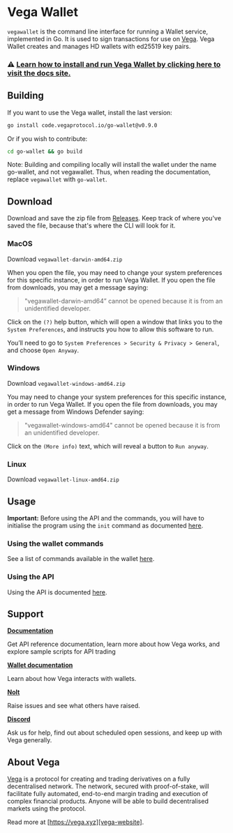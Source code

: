 # Vega Wallet

`vegawallet` is the command line interface for running a Wallet service,
implemented in Go. It is used to sign transactions for use
on [Vega](#about-vega). Vega Wallet creates and manages HD wallets with ed25519
key pairs.

### ⚠️ [Learn how to install and run Vega Wallet by clicking here to visit the docs site.](https://docs.fairground.vega.xyz/docs/wallet/getting-started/) 
 
## Building

If you want to use the Vega wallet, install the last version:
```sh
go install code.vegaprotocol.io/go-wallet@v0.9.0
```
Or if you wish to contribute:
```sh
cd go-wallet && go build
```

Note: Building and compiling locally will install the wallet under the name
go-wallet, and not vegawallet. Thus, when reading the documentation,
replace `vegawallet` with `go-wallet`.

## Download

Download and save the zip file
from [Releases](https://github.com/vegaprotocol/go-wallet/releases). Keep track
of where you've saved the file, because that's where the CLI will look for it.

### MacOS

Download `vegawallet-darwin-amd64.zip`

When you open the file, you may need to change your system preferences for this
specific instance, in order to run Vega Wallet. If you open the file from
downloads, you may get a message saying:

> "vegawallet-darwin-amd64” cannot be opened because it is from an unidentified
> developer.

Click on the `(?)` help button, which will open a window that links you to the
`System Preferences`, and instructs you how to allow this software to run.

You’ll need to go to `System Preferences > Security & Privacy > General`, and
choose `Open Anyway`.

### Windows

Download `vegawallet-windows-amd64.zip`

You may need to change your system preferences for this specific instance, in
order to run Vega Wallet. If you open the file from downloads, you may get a
message from Windows Defender saying:

> "vegawallet-windows-amd64" cannot be opened because it is from an unidentified
> developer.

Click on the `(More info)` text, which will reveal a button to `Run anyway`.

### Linux

Download `vegawallet-linux-amd64.zip`

## Usage

**Important:** Before using the API and the commands, you will have to
initialise the program using the `init` command as
documented [here](cmd/README.md#initialise-the-program).

### Using the wallet commands

See a list of commands available in the wallet [here](cmd/README.md).

### Using the API

Using the API is documented [here](service/README.md).

## Support

**[Documentation](https://docs.fairground.vega.xyz)**

Get API reference documentation, learn more about how Vega works, and explore
sample scripts for API trading

**[Wallet documentation](https://docs.fairground.vega.xyz/docs/wallet/)**

Learn about how Vega interacts with wallets.

**[Nolt](https://vega-testnet.nolt.io/)**

Raise issues and see what others have raised.

**[Discord](https://vega.xyz/discord)**

Ask us for help, find out about scheduled open sessions, and keep up with Vega
generally.

## About Vega

[Vega][vega-website] is a protocol for creating and trading derivatives on a
fully decentralised network. The network, secured with proof-of-stake, will
facilitate fully automated, end-to-end margin trading and execution of complex
financial products. Anyone will be able to build decentralised markets using the
protocol.

Read more at [https://vega.xyz][vega-website].

[vega-website]: https://vega.xyz
